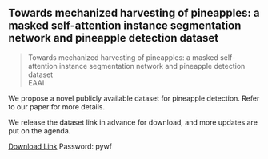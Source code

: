 ## Towards mechanized harvesting of pineapples: a masked self-attention instance segmentation network and pineapple detection dataset

>Towards mechanized harvesting of pineapples: a masked self-attention instance segmentation network and pineapple detection dataset   
>EAAI

We propose a novel publicly available dataset for pineapple detection. Refer to our paper for more details.

We release the dataset link in advance for download, and more updates are put on the agenda.


[Download Link](https://pan.baidu.com/share/init?surl=0A8VER_mA5pRKn52twXveg&pwd=pywf)
Password: pywf
